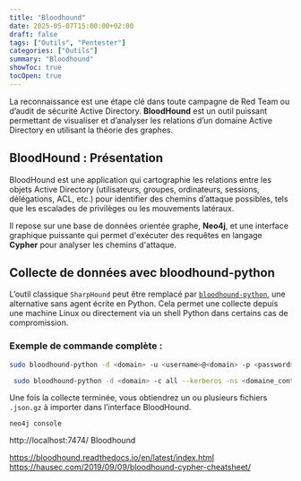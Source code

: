 ```yaml
---
title: "Bloodhound"
date: 2025-05-07T15:00:00+02:00
draft: false
tags: ["Outils", "Pentester"]
categories: ["Outils"]
summary: "Bloodhound"
showToc: true
tocOpen: true
---
```

La reconnaissance est une étape clé dans toute campagne de Red Team ou d’audit de sécurité Active Directory. **BloodHound** est un outil puissant permettant de visualiser et d’analyser les relations d’un domaine Active Directory en utilisant la théorie des graphes.

## BloodHound : Présentation

BloodHound est une application qui cartographie les relations entre les objets Active Directory (utilisateurs, groupes, ordinateurs, sessions, délégations, ACL, etc.) pour identifier des chemins d’attaque possibles, tels que les escalades de privilèges ou les mouvements latéraux.

Il repose sur une base de données orientée graphe, **Neo4j**, et une interface graphique puissante qui permet d'exécuter des requêtes en langage **Cypher** pour analyser les chemins d'attaque.

## Collecte de données avec bloodhound-python

L’outil classique `SharpHound` peut être remplacé par [`bloodhound-python`](https://github.com/fox-it/BloodHound.py), une alternative sans agent écrite en Python. Cela permet une collecte depuis une machine Linux ou directement via un shell Python dans certains cas de compromission.

### Exemple de commande complète :

```bash
sudo bloodhound-python -d <domain> -u <username>@<domain> -p <password> -c all -ns <domain_controller_ip> -v
```

```bash
 sudo bloodhound-python -d <domain> -c all --kerberos -ns <domaine_controller_ip> -v
```

Une fois la collecte terminée, vous obtiendrez un ou plusieurs fichiers `.json.gz` à importer dans l’interface BloodHound.

```
neo4j console
```

http://localhost:7474/
Bloodhound


https://bloodhound.readthedocs.io/en/latest/index.html
https://hausec.com/2019/09/09/bloodhound-cypher-cheatsheet/